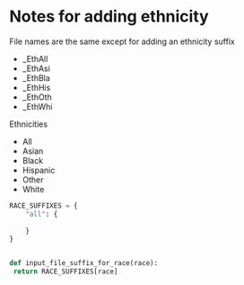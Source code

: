 # Notes for adding ethnicity

File names are the same except for adding an ethnicity suffix

- _EthAll
- _EthAsi
- _EthBla
- _EthHis
- _EthOth
- _EthWhi

Ethnicities
- All
- Asian
- Black
- Hispanic
- Other
- White

```python
RACE_SUFFIXES = {
    "all": {
        
    }
}


def input_file_suffix_for_race(race):
 return RACE_SUFFIXES[race]
```
